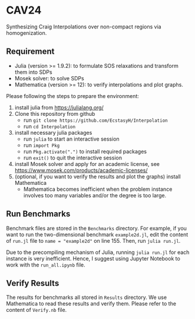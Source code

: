 # CAV24
Synthesizing Craig Interpolations over non-compact regions via homogenization. 

## Requirement
- Julia (version >= 1.9.2): to formulate SOS relaxations and transform them into SDPs
- Mosek solver: to solve  SDPs
- Mathematica (version >= 12): to verify interpolations and plot graphs.

Please following the steps to prepare the environment:
1. install julia from https://julialang.org/
2. Clone this repository from github
   - run `git clone https://github.com/EcstasyH/Interpolation`
   - run `cd Interpolation` 
3. install necessary julia packages
   - run `julia` to start an interactive session 
   - run `import Pkg`
   - run `Pkg.activate(".")` to install required packages
   - run `exit()` to quit the interactive session
4. install Mosek solver and apply for an academic license, see https://www.mosek.com/products/academic-licenses/
5. (optional, if you want to verify the results and plot the graphs) install Mathematica
   - Mathematica becomes inefficient when the problem instance involves too many variables and/or the degree is too large. 

## Run Benchmarks

Benchmark files are stored in the `Benchmarks` directory. For example, if you want to run the two-dimensional benchmark `example2d.jl`, edit the content of `run.jl` file to `name = "example2d"` on line 155. Then, run `julia run.jl`.

Due to the precompiling mechanism of Julia, running `julia run.jl` for each instance is very inefficient. Hence, I suggest using Jupyter Notebook to work with the `run_all.ipynb` file. 

## Verify Results
The results for benchmarks all stored in `Results` directory. We use Mathematica to read these results and verify them. Please refer to the content of `Verify.nb` file. 